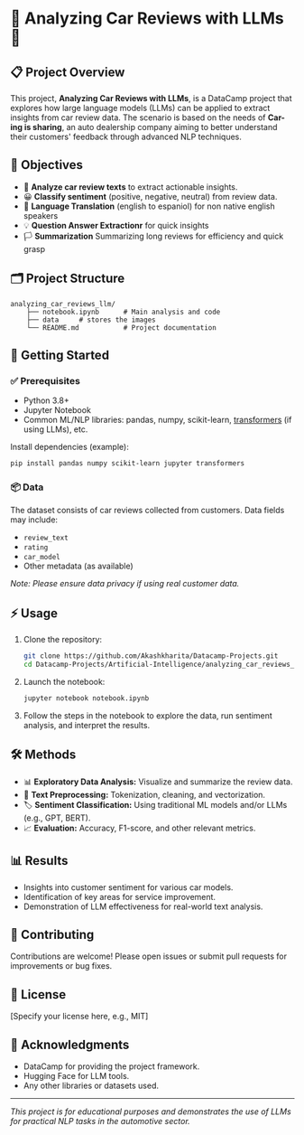 # 🚗 Analyzing Car Reviews with LLMs 🤖

## 📋 Project Overview

This project, **Analyzing Car Reviews with LLMs**, is a DataCamp project that explores how large language models (LLMs) can be applied to extract insights from car review data. The scenario is based on the needs of **Car-ing is sharing**, an auto dealership company aiming to better understand their customers' feedback through advanced NLP techniques.

## 🎯 Objectives

- 📝 **Analyze car review texts** to extract actionable insights.
- 😀 **Classify sentiment** (positive, negative, neutral) from review data.
- 🧠 **Language Translation** (english to espaniol) for non native english speakers
- 💡 **Question Answer Extractionr** for quick insights
- 🏳️ **Summarization** Summarizing long reviews for efficiency and quick grasp

## 🗂️ Project Structure

```
analyzing_car_reviews_llm/
    ├── notebook.ipynb      # Main analysis and code
    ├── data     # stores the images
    └── README.md           # Project documentation
```

## 🚀 Getting Started

### ✅ Prerequisites

- Python 3.8+
- Jupyter Notebook
- Common ML/NLP libraries: pandas, numpy, scikit-learn, [transformers](https://huggingface.co/transformers/) (if using LLMs), etc.

Install dependencies (example):

```bash
pip install pandas numpy scikit-learn jupyter transformers
```

### 📦 Data

The dataset consists of car reviews collected from customers. Data fields may include:

- `review_text`
- `rating`
- `car_model`
- Other metadata (as available)

*Note: Please ensure data privacy if using real customer data.*

## ⚡ Usage

1. Clone the repository:
    ```bash
    git clone https://github.com/Akashkharita/Datacamp-Projects.git
    cd Datacamp-Projects/Artificial-Intelligence/analyzing_car_reviews_llm
    ```
2. Launch the notebook:
    ```bash
    jupyter notebook notebook.ipynb
    ```
3. Follow the steps in the notebook to explore the data, run sentiment analysis, and interpret the results.

## 🛠️ Methods

- 📊 **Exploratory Data Analysis:** Visualize and summarize the review data.
- 🧹 **Text Preprocessing:** Tokenization, cleaning, and vectorization.
- 🏷️ **Sentiment Classification:** Using traditional ML models and/or LLMs (e.g., GPT, BERT).
- 📈 **Evaluation:** Accuracy, F1-score, and other relevant metrics.

## 📊 Results

- Insights into customer sentiment for various car models.
- Identification of key areas for service improvement.
- Demonstration of LLM effectiveness for real-world text analysis.

## 🤝 Contributing

Contributions are welcome! Please open issues or submit pull requests for improvements or bug fixes.

## 📄 License

[Specify your license here, e.g., MIT]

## 🙏 Acknowledgments

- DataCamp for providing the project framework.
- Hugging Face for LLM tools.
- Any other libraries or datasets used.

---

*This project is for educational purposes and demonstrates the use of LLMs for practical NLP tasks in the automotive sector.*
